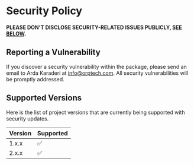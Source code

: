 # Security Policy

**PLEASE DON'T DISCLOSE SECURITY-RELATED ISSUES PUBLICLY, [SEE BELOW](#reporting-a-vulnerability).**

## Reporting a Vulnerability

If you discover a security vulnerability within the package, please send an email to Arda Karaderi at info@orptech.com. All security vulnerabilities will be promptly addressed.

## Supported Versions

Here is the list of project versions that are currently being supported with security updates.

| Version | Supported          |
| ------- | ------------------ |
| 1.x.x   | :white_check_mark: |
| 2.x.x   | :white_check_mark: |
